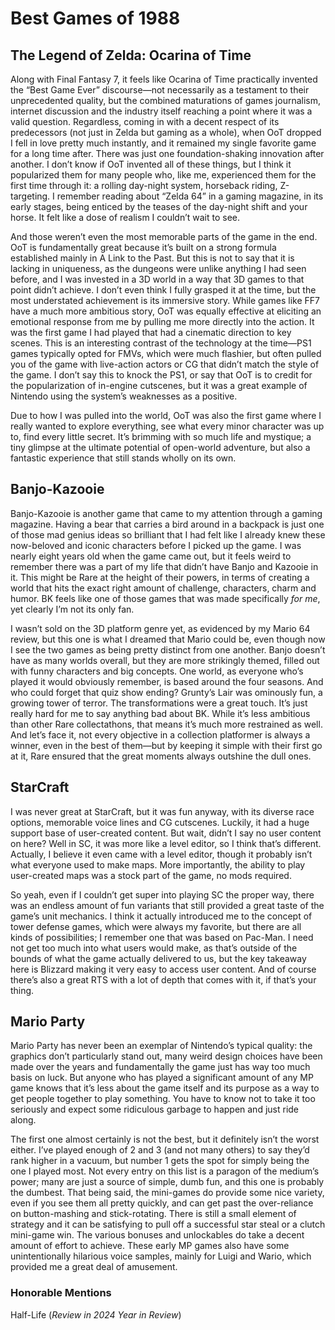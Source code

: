 # Best Games of 1988

## The Legend of Zelda: Ocarina of Time

Along with Final Fantasy 7, it feels like Ocarina of Time practically invented the “Best Game Ever” discourse—not necessarily as a testament to their unprecedented quality, but the combined maturations of games journalism, internet discussion and the industry itself reaching a point where it was a valid question. Regardless, coming in with a decent respect of its predecessors (not just in Zelda but gaming as a whole), when OoT dropped I fell in love pretty much instantly, and it remained my single favorite game for a long time after. There was just one foundation-shaking innovation after another. I don’t know if OoT invented all of these things, but I think it popularized them for many people who, like me, experienced them for the first time through it: a rolling day-night system, horseback riding, Z-targeting. I remember reading about “Zelda 64” in a gaming magazine, in its early stages, being enticed by the teases of the day-night shift and your horse. It felt like a dose of realism I couldn’t wait to see. 

And those weren’t even the most memorable parts of the game in the end. OoT is fundamentally great because it’s built on a strong formula established mainly in A Link to the Past. But this is not to say that it is lacking in uniqueness, as the dungeons were unlike anything I had seen before, and I was invested in a 3D world in a way that 3D games to that point didn’t achieve. I don’t even think I fully grasped it at the time, but the most understated achievement is its immersive story. While games like FF7 have a much more ambitious story, OoT was equally effective at eliciting an emotional response from me by pulling me more directly into the action. It was the first game I had played that had a cinematic direction to key scenes. This is an interesting contrast of the technology at the time—PS1 games typically opted for FMVs, which were much flashier, but often pulled you of the game with live-action actors or CG that didn’t match the style of the game. I don’t say this to knock the PS1, or say that OoT is to credit for the popularization of in-engine cutscenes, but it was a great example of Nintendo using the system’s weaknesses as a positive.

Due to how I was pulled into the world, OoT was also the first game where I really wanted to explore everything, see what every minor character was up to, find every little secret. It’s brimming with so much life and mystique; a tiny glimpse at the ultimate potential of open-world adventure, but also a fantastic experience that still stands wholly on its own.

## Banjo-Kazooie

Banjo-Kazooie is another game that came to my attention through a gaming magazine. Having a bear that carries a bird around in a backpack is just one of those mad genius ideas so brilliant that I had felt like I already knew these now-beloved and iconic characters before I picked up the game. I was nearly eight years old when the game came out, but it feels weird to remember there was a part of my life that didn’t have Banjo and Kazooie in it. This might be Rare at the height of their powers, in terms of creating a world that hits the exact right amount of challenge, characters, charm and humor. BK feels like one of those games that was made specifically _for me_, yet clearly I’m not its only fan.

I wasn’t sold on the 3D platform genre yet, as evidenced by my Mario 64 review, but this one is what I dreamed that Mario could be, even though now I see the two games as being pretty distinct from one another. Banjo doesn’t have as many worlds overall, but they are more strikingly themed, filled out with funny characters and big concepts. One world, as everyone who’s played it would obviously remember, is based around the four seasons. And who could forget that quiz show ending? Grunty’s Lair was ominously fun, a growing tower of terror. The transformations were a great touch. It’s just really hard for me to say anything bad about BK. While it’s less ambitious than other Rare collectathons, that means it’s much more restrained as well. And let’s face it, not every objective in a collection platformer is always a winner, even in the best of them—but by keeping it simple with their first go at it, Rare ensured that the great moments always outshine the dull ones.

## StarCraft

I was never great at StarCraft, but it was fun anyway, with its diverse race options, memorable voice lines and CG cutscenes. Luckily, it had a huge support base of user-created content. But wait, didn’t I say no user content on here? Well in SC, it was more like a level editor, so I think that’s different. Actually, I believe it even came with a level editor, though it probably isn’t what everyone used to make maps. More importantly, the ability to play user-created maps was a stock part of the game, no mods required.

So yeah, even if I couldn’t get super into playing SC the proper way, there was an endless amount of fun variants that still provided a great taste of the game’s unit mechanics. I think it actually introduced me to the concept of tower defense games, which were always my favorite, but there are all kinds of possibilities; I remember one that was based on Pac-Man. I need not get too much into what users would make, as that’s outside of the bounds of what the game actually delivered to us, but the key takeaway here is Blizzard making it very easy to access user content. And of course there’s also a great RTS with a lot of depth that comes with it, if that’s your thing.

## Mario Party

Mario Party has never been an exemplar of Nintendo’s typical quality: the graphics don’t particularly stand out, many weird design choices have been made over the years and fundamentally the game just has way too much basis on luck. But anyone who has played a significant amount of any MP game knows that it’s less about the game itself and its purpose as a way to get people together to play something. You have to know not to take it too seriously and expect some ridiculous garbage to happen and just ride along. 

The first one almost certainly is not the best, but it definitely isn’t the worst either. I’ve played enough of 2 and 3 (and not many others) to say they’d rank higher in a vacuum, but number 1 gets the spot for simply being the one I played most. Not every entry on this list is a paragon of the medium’s power; many are just a source of simple, dumb fun, and this one is probably the dumbest. That being said, the mini-games do provide some nice variety, even if you see them all pretty quickly, and can get past the over-reliance on button-mashing and stick-rotating. There is still a small element of strategy and it can be satisfying to pull off a successful star steal or a clutch mini-game win. The various bonuses and unlockables do take a decent amount of effort to achieve. These early MP games also have some unintentionally hilarious voice samples, mainly for Luigi and Wario, which provided me a great deal of amusement.

### Honorable Mentions

Half-Life (_Review in 2024 Year in Review_)
